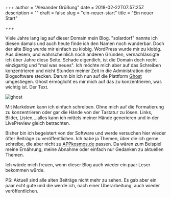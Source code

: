 +++
author = "Alexander Grüßung"
date = 2018-02-22T07:57:25Z
description = ""
draft = false
slug = "ein-neuer-start"
title = "Ein neuer Start"

+++

Viele Jahre lang lag auf dieser Domain mein Blog. "solardorf" nannte ich diesen damals und auch heute finde ich den Namen noch wunderbar.
Doch der alte Blog wurde mir einfach zu klobig. WordPress wurde mir zu klobig. Aus diesem, und wahrscheinlich noch anderen Gründen, vernachlässigte ich über Jahre diese Seite.
Schade eigentlich, ist die Domain doch recht einzigartig und "mal was neues".
Ich möchte mich aber auf das Schreiben konzentrieren und nicht Stunden meiner Zeit in die Administration der Blogsoftware stecken.
Darum bin ich nun auf die Plattform [Ghost](http://ghost.org) umgestiegen.
Ghost ermöglicht es mir mich auf das zu konzentrieren, was wichtig ist. Der Text.

![ghost](/content/images/2018/02/ghost.png)

Mit Markdown kann ich einfach schreiben. Ohne mich auf die Formatierung zu konzentrieren oder gar die Hände von der Tastatur zu lösen. Links, Bilder, Listen,...alles kann ich mittels meiner Hände generieren und in der LivePreview gleich betrachten.

Bisher bin ich begeistert von der Software und werde versuchen hier wieder öfter Beiträge zu veröffentlichen. Ich habe ja Themen, über die ich gerne schreibe, die aber nicht zu [APPkosmos.de](https://appkosmos.de) passen. Da wären zum Beispiel meine Ernährung, meine Abnahme oder einfach nur Gedanken zu aktuellen Themen.

Ich würde mich freuen, wenn dieser Blog auch wieder ein paar Leser bekommen würde.

PS: Aktuell sind alle alten Beiträge nicht mehr zu sehen. Es gab aber ein paar echt gute und die werde ich, nach einer Überarbeitung, auch wieder veröffentlichen.


